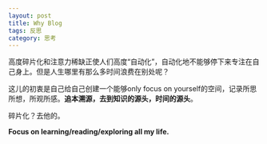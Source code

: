 ```yaml
---
layout: post
title: Why Blog
tags: 反思
category: 思考
---
```

高度碎片化和注意力稀缺正使人们高度“自动化”，自动化地不能够停下来专注在自己身上。但是人生哪里有那么多时间浪费在别处呢？

这儿的初衷是自己给自己创建一个能够only focus on yourself的空间，记录所思所想，所观所感。**追本溯源，去到知识的源头，时间的源头**。

碎片化？去他的。


**Focus on learning/reading/exploring all my life.**


